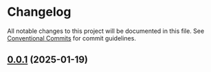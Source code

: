 # Changelog

All notable changes to this project will be documented in this file. See
[Conventional Commits](https://conventionalcommits.org) for commit guidelines.

## [0.0.1](https://github.com/BCI-Buddy/bci-buddy-gpi/v0.0.1) (2025-01-19)
<!-- ## [0.0.2](https://github.com/BCI-Buddy/bci-buddy-gpi/compare/v0.0.1...v0.0.2) (2025-01-19) -->
